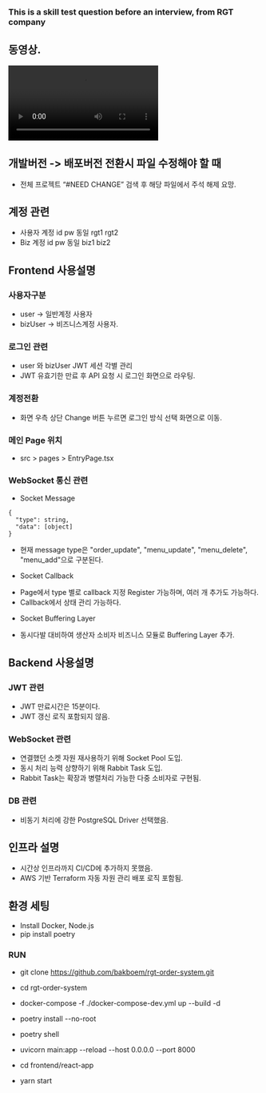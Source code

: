 
### This is a skill test question before an interview, from RGT company


## 동영상.
<video controls>
  <source src="./assets/play.mp4" type="video/mp4">
</video>


## 개발버전 -> 배포버전 전환시 파일 수정해야 할 때
- 전체 프로젝트 “#NEED CHANGE” 검색 후 해당 파일에서 주석 해제 요망.

## 계정 관련
- 사용자 계정 id pw 동일 rgt1  rgt2
- Biz 계정 id pw 동일 biz1 biz2

## Frontend 사용설명

### 사용자구분 
- user -> 일반계정 사용자
- bizUser -> 비즈니스계정 사용자.

### 로그인 관련
- user 와 bizUser JWT 세션 각별 관리
- JWT 유효기한 만료 후 API 요청 시 로그인 화면으로 라우팅.

### 계정전환
- 화면 우측 상단 Change 버튼 누르면 로그인 방식 선택 화면으로 이동.

### 메인 Page 위치 
- src > pages > EntryPage.tsx

### WebSocket 통신 관련

*  Socket Message 
```
{
  "type": string,
  "data": [object]
}
```
- 현재 message type은 "order_update", "menu_update", "menu_delete", "menu_add"으로 구분된다.

*  Socket Callback 
- Page에서 type 별로 callback 지정 Register 가능하며, 여러 개 추가도 가능하다.
- Callback에서 상태 관리 가능하다.

* Socket Buffering Layer 
- 동시다발 대비하여 생산자 소비자 비즈니스 모듈로 Buffering Layer 추가.


## Backend 사용설명

### JWT 관련
- JWT 만료시간은 15분이다.
- JWT 갱신 로직 포함되지 않음.

### WebSocket 관련 
- 연결했던 소켓 자원 재사용하기 위해 Socket Pool 도입.
- 동시 처리 능력 상향하기 위해 Rabbit Task 도입.
- Rabbit Task는 확장과 병렬처리 가능한 다중 소비자로 구현됨.
  
### DB 관련
- 비동기 처리에 강한 PostgreSQL Driver 선택했음.

## 인프라 설명
- 시간상 인프라까지 CI/CD에 추가하지 못했음.
- AWS 기반 Terraform 자동 자원 관리 배포 로직 포함됨.


## 환경 세팅
- Install Docker, Node.js
- pip install poetry

### RUN 
- git clone https://github.com/bakboem/rgt-order-system.git
- cd rgt-order-system

- docker-compose -f ./docker-compose-dev.yml up --build -d

- poetry install --no-root
- poetry shell
- uvicorn main:app --reload --host 0.0.0.0 --port 8000
  

- cd frontend/react-app
- yarn start



